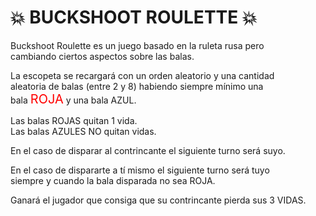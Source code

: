 # 💥 BUCKSHOOT ROULETTE 💥
<p>Buckshoot Roulette es un juego basado en la ruleta rusa pero<br>cambiando ciertos aspectos sobre las balas.</p>
<p>La escopeta se recargará con un orden aleatorio y una cantidad<br>aleatoria de balas (entre 2 y 8) habiendo siempre mínimo una<br>bala <span style="color:red; font-size:20px;">ROJA</span> y una bala AZUL.</p>
<p>Las balas ROJAS quitan 1 vida.<br>Las balas AZULES NO quitan vidas.</p>
<p>En el caso de disparar al contrincante el siguiente turno será suyo.</p>
<p>En el caso de dispararte a tí mismo el siguiente turno será tuyo<br>siempre y cuando la bala disparada no sea ROJA.</p>
<p>Ganará el jugador que consiga que su contrincante pierda sus 3 VIDAS.</p>

